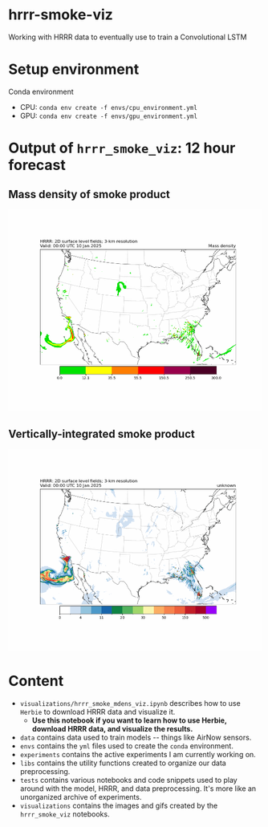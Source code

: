 # hrrr-smoke-viz
Working with HRRR data to eventually use to train a Convolutional LSTM

# Setup environment 
Conda environment 
- CPU: `conda env create -f envs/cpu_environment.yml`
- GPU: `conda env create -f envs/gpu_environment.yml`

# Output of `hrrr_smoke_viz`: 12 hour forecast
## Mass density of smoke product
![](visualizations/mdens_images/full_forecast.gif)
## Vertically-integrated smoke product
![](visualizations/colmd_images/full_forecast.gif)

# Content
- `visualizations/hrrr_smoke_mdens_viz.ipynb` describes how to use `Herbie` to download HRRR data and visualize it.
    - **Use this notebook if you want to learn how to use Herbie, download HRRR data, and visualize the results.**
- `data` contains data used to train models -- things like AirNow sensors.
- `envs` contains the `yml` files used to create the `conda` environment.
- `experiments` contains the active experiments I am currently working on.
- `libs` contains the utility functions created to organize our data preprocessing.
- `tests` contains various notebooks and code snippets used to play around with the model, HRRR, and data preprocessing. It's more like an unorganized archive of experiments.
- `visualizations` contains the images and gifs created by the `hrrr_smoke_viz` notebooks.
